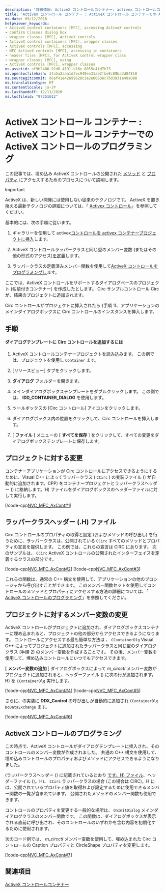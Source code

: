 ```yaml
---
description: '詳細情報: ActiveX コントロールコンテナー: activex コントロールコンテナーでの ActiveX コントロールのプログラミング'
title: 'ActiveX コントロール コンテナー : ActiveX コントロール コンテナーでの ActiveX コントロールのプログラミング'
ms.date: 09/12/2018
helpviewer_keywords:
- ActiveX control containers [MFC], accessing ActiveX controls
- Confirm Classes dialog box
- wrapper classes [MFC], ActiveX controls
- ActiveX control containers [MFC], wrapper classes
- ActiveX controls [MFC], accessing
- MFC ActiveX controls [MFC], accessing in containers
- header files [MFC], for ActiveX control wrapper class
- wrapper classes [MFC], using
- ActiveX controls [MFC], wrapper classes
ms.assetid: ef9b2480-92d6-4191-b16e-8055c4fd7b73
ms.openlocfilehash: 34a5a2aaa1d7ec940ea31ae2fbe8c89ba3d84818
ms.sourcegitcommit: d6af41e42699628c3e2e6063ec7b03931a49a098
ms.translationtype: MT
ms.contentlocale: ja-JP
ms.lasthandoff: 12/11/2020
ms.locfileid: "97251012"
---
```

# <a name="activex-control-containers-programming-activex-controls-in-an-activex-control-container"></a>ActiveX コントロール コンテナー : ActiveX コントロール コンテナーでの ActiveX コントロールのプログラミング

この記事では、埋め込み ActiveX コントロールの公開された [メソッド](../mfc/mfc-activex-controls-methods.md) と [プロパティ](../mfc/mfc-activex-controls-properties.md) にアクセスするためのプロセスについて説明します。

>[!IMPORTANT]
> ActiveX は、新しい開発には使用しない従来のテクノロジです。 ActiveX を置き換える最新テクノロジの詳細については、「 [Activex コントロール](activex-controls.md)」を参照してください。

基本的には、次の手順に従います。

1. ギャラリーを使用して activex[コントロールを activex コンテナープロジェクトに挿入](../mfc/inserting-a-control-into-a-control-container-application.md)します。

1. ActiveX コントロールラッパークラスと同じ型のメンバー変数 (またはその他の形式のアクセス)[を定義](../mfc/activex-control-containers-connecting-an-activex-control-to-a-member-variable.md)します。

1. ラッパークラスの定義済みメンバー関数を使用して[ActiveX コントロールをプログラミングし](#_core_programming_the_activex_control)ます。

ここでは、ActiveX コントロールをサポートするダイアログベースのプロジェクト (名前付きコンテナー) を作成したとします。 Circ サンプルコントロール Circ が、結果のプロジェクトに追加されます。

Circ コントロールがプロジェクトに挿入されたら (手順 1)、アプリケーションのメインダイアログボックスに Circ コントロールのインスタンスを挿入します。

## <a name="procedures"></a>手順

#### <a name="to-add-the-circ-control-to-the-dialog-template"></a>ダイアログテンプレートに Circ コントロールを追加するには

1. ActiveX コントロールコンテナープロジェクトを読み込みます。 この例では、プロジェクトを使用し `Container` ます。

1. [リソースビュー] タブをクリックします。

1. **ダイアログ** フォルダーを開きます。

1. メインダイアログボックステンプレートをダブルクリックします。 この例では、 **IDD_CONTAINER_DIALOG** を使用します。

1. ツールボックスの [Circ コントロール] アイコンをクリックします。

1. ダイアログボックス内の位置をクリックして、Circ コントロールを挿入します。

1. [ **ファイル** ] メニューの [ **すべてを保存** ] をクリックして、すべての変更をダイアログボックステンプレートに保存します。

## <a name="modifications-to-the-project"></a>プロジェクトに対する変更

コンテナーアプリケーションが Circ コントロールにアクセスできるようにするために、Visual C++ によってラッパークラス ( `CCirc` ) の実装ファイル () が自動的に追加されます。CPP) をコンテナープロジェクトとラッパークラスヘッダー () に格納します。H) ファイルをダイアログボックスのヘッダーファイルに対して実行します。

[!code-cpp[NVC_MFC_AxCont#1](../mfc/codesnippet/cpp/programming-activex-controls-in-a-activex-control-container_1.h)]

## <a name="the-wrapper-class-header-h-file"></a><a name="_core_the_wrapper_class_header_28h29_file"></a> ラッパークラスヘッダー (.H) ファイル

Circ コントロールのプロパティの取得と設定 (およびメソッドの呼び出し) を行うために、ラッパークラスは、公開されている `CCirc` すべてのメソッドとプロパティの宣言を提供します。 この例では、これらの宣言は CIRC にあります。 次のサンプルは、 `CCirc` ActiveX コントロールの公開されたインターフェイスを定義するクラスの部分です。

[!code-cpp[NVC_MFC_AxCont#2](../mfc/codesnippet/cpp/programming-activex-controls-in-a-activex-control-container_2.h)]
[!code-cpp[NVC_MFC_AxCont#3](../mfc/codesnippet/cpp/programming-activex-controls-in-a-activex-control-container_3.h)]

これらの関数は、通常の C++ 構文を使用して、アプリケーションの他のプロシージャから呼び出すことができます。 このメンバー関数セットを使用してコントロールのメソッドとプロパティにアクセスする方法の詳細については、「 [ActiveX コントロールのプログラミング](#_core_programming_the_activex_control)」を参照してください。

## <a name="member-variable-modifications-to-the-project"></a><a name="_core_member_variable_modifications_to_the_project"></a> プロジェクトに対するメンバー変数の変更

ActiveX コントロールがプロジェクトに追加され、ダイアログボックスコンテナーに埋め込まれると、プロジェクトの他の部分からアクセスできるようになります。 コントロールにアクセスする最も簡単な方法は[](../mfc/activex-control-containers-connecting-an-activex-control-to-a-member-variable.md) 、 `CContainerDlg` Visual C++ によってプロジェクトに追加されたラッパークラスと同じ型のダイアログクラス (手順 2) のメンバー変数を作成することです。 その後、メンバー変数を使用して、埋め込みコントロールにいつでもアクセスできます。

[ **メンバー変数の追加** ] ダイアログボックスによって *m_circctl* メンバー変数がプロジェクトに追加されると、ヘッダーファイル () に次の行が追加されます。H) を `CContainerDlg` 実行します。

[!code-cpp[NVC_MFC_AxCont#4](../mfc/codesnippet/cpp/programming-activex-controls-in-a-activex-control-container_4.h)]
[!code-cpp[NVC_MFC_AxCont#5](../mfc/codesnippet/cpp/programming-activex-controls-in-a-activex-control-container_5.h)]

さらに、の実装に **DDX_Control** の呼び出しが自動的に追加され `CContainerDlg` `DoDataExchange` ます。

[!code-cpp[NVC_MFC_AxCont#6](../mfc/codesnippet/cpp/programming-activex-controls-in-a-activex-control-container_6.cpp)]

## <a name="programming-the-activex-control"></a><a name="_core_programming_the_activex_control"></a> ActiveX コントロールのプログラミング

この時点で、ActiveX コントロールがダイアログテンプレートに挿入され、そのコントロールのメンバー変数が作成されました。 共通の C++ 構文を使用して、埋め込みコントロールのプロパティおよびメソッドにアクセスできるようになりました。

(ラッパークラスヘッダー () に記載されているとおり [です。H) ファイル](#_core_the_wrapper_class_header_28h29_file)、ヘッダーファイル ()。H)、 `CCirc` ラッパークラスの場合 (この場合は CIRC)。H には、公開されているプロパティ値を取得および設定するために使用できるメンバー関数の一覧が含まれています。 公開されたメソッドのメンバー関数も使用できます。

コントロールのプロパティを変更する一般的な場所は、 `OnInitDialog` メインダイアログクラスのメンバー関数です。 この関数は、ダイアログボックスが表示される直前に呼び出され、そのコントロールのいずれかを含む内容を初期化するために使用されます。

次のコード例では、 *m_circctl* メンバー変数を使用して、埋め込まれた Circ コントロールの Caption プロパティと CircleShape プロパティを変更します。

[!code-cpp[NVC_MFC_AxCont#7](../mfc/codesnippet/cpp/programming-activex-controls-in-a-activex-control-container_7.cpp)]

## <a name="see-also"></a>関連項目

[ActiveX コントロールコンテナー](../mfc/activex-control-containers.md)

